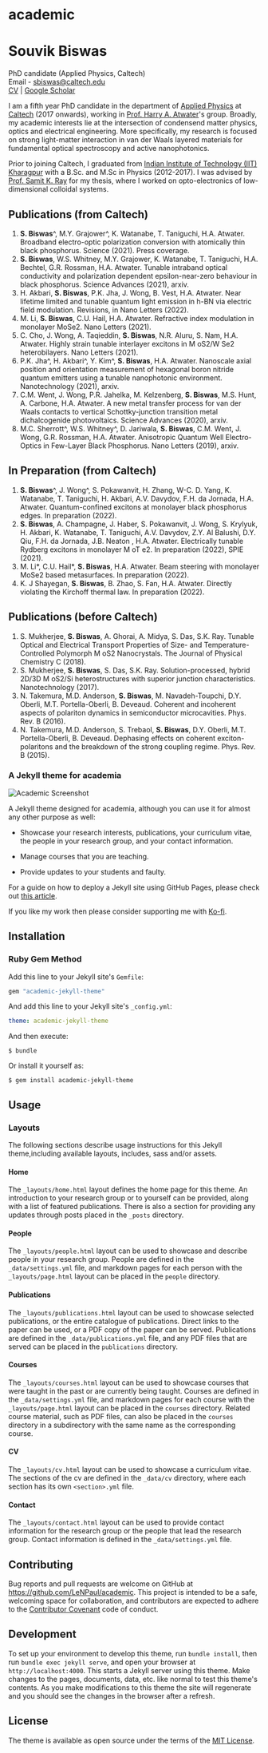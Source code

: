 # academic

# Souvik Biswas
PhD candidate (Applied Physics, Caltech) <br>
Email - sbiswas@caltech.edu <br>
[CV](www.google.com) | [Google Scholar](https://scholar.google.com/citations?user=2dpoZT8AAAAJ&hl=en)

I am a fifth year PhD candidate in the department of [Applied Physics](https://aph.caltech.edu) at [Caltech](https://www.caltech.edu) (2017 onwards), working in [Prof. Harry A. Atwater](https://daedalus.caltech.edu)'s group. Broadly, my academic interests lie at the intersection of condensend matter physics, optics and electrical engineering. More specifically, my research is focused on strong light-matter interaction in van der Waals layered materials for fundamental optical spectroscopy and active nanophotonics.  

Prior to joining Caltech, I graduated from [Indian Institute of Technology (IIT) Kharagpur](http://iitkgp.ac.in) with a B.Sc. and M.Sc in Physics (2012-2017). I was advised by [Prof. Samit K. Ray](https://microsckgp.wixsite.com/skray-research-group) for my thesis, where I worked on opto-electronics of low-dimensional colloidal systems. 

## Publications (from Caltech)
1. **S. Biswas**^, M.Y. Grajower^, K. Watanabe, T. Taniguchi, H.A. Atwater. Broadband electro-optic polarization conversion with atomically thin black phosphorus. Science (2021). Press coverage. 
2. **S. Biswas**, W.S. Whitney, M.Y. Grajower, K. Watanabe, T. Taniguchi, H.A. Bechtel, G.R. Rossman, H.A. Atwater. Tunable intraband optical conductivity and polarization dependent epsilon-near-zero behaviour in black phosphorus. Science Advances (2021), arxiv.
3. H. Akbari, **S. Biswas**, P.K. Jha, J. Wong, B. Vest, H.A. Atwater. Near lifetime limited and tunable quantum light emission in h-BN via electric field modulation. Revisions, in Nano Letters (2022).
4. M. Li, **S. Biswas**, C.U. Hail, H.A. Atwater. Refractive index modulation in monolayer MoSe2. Nano Letters (2021).
5. C. Cho, J. Wong, A. Taqieddin, **S. Biswas**, N.R. Aluru, S. Nam, H.A. Atwater. Highly strain tunable interlayer excitons in M oS2/W Se2 heterobilayers. Nano Letters (2021).
6. P.K. Jha^, H. Akbari^, Y. Kim^, **S. Biswas**, H.A. Atwater. Nanoscale axial position and orientation measurement of hexagonal boron nitride quantum emitters using a tunable nanophotonic environment. Nanotechnology (2021), arxiv.
7. C.M. Went, J. Wong, P.R. Jahelka, M. Kelzenberg, **S. Biswas**, M.S. Hunt, A. Carbone, H.A. Atwater. A new metal transfer process for van der Waals contacts to vertical Schottky-junction transition metal dichalcogenide photovoltaics. Science Advances (2020), arxiv.
8. M.C. Sherrott^, W.S. Whitney^, D. Jariwala, **S. Biswas**, C.M. Went, J. Wong, G.R. Rossman, H.A. Atwater. Anisotropic Quantum Well Electro-Optics in Few-Layer Black Phosphorus. Nano Letters (2019), arxiv.

## In Preparation (from Caltech)
1. **S. Biswas**^, J. Wong^, S. Pokawanvit, H. Zhang, W-C. D. Yang, K. Watanabe, T. Taniguchi, H. Akbari, A.V. Davydov, F.H. da Jornada, H.A. Atwater. Quantum-confined excitons at monolayer black phosphorus edges. In preparation (2022).
2. **S. Biswas**, A. Champagne, J. Haber, S. Pokawanvit, J. Wong, S. Krylyuk, H. Akbari, K. Watanabe, T. Taniguchi, A.V. Davydov, Z.Y. Al Balushi, D.Y. Qiu, F.H. da Jornada, J.B. Neaton , H.A. Atwater. Electrically tunable Rydberg excitons in monolayer M oT e2. In preparation (2022), SPIE (2021).
3. M. Li*, C.U. Hail*, **S. Biswas**, H.A. Atwater. Beam steering with monolayer MoSe2 based metasurfaces. In preparation (2022).
4. K. J Shayegan, **S. Biswas**, B. Zhao, S. Fan, H.A. Atwater. Directly violating the Kirchoff thermal law. In preparation (2022).

## Publications (before Caltech)
1. S. Mukherjee, **S. Biswas**, A. Ghorai, A. Midya, S. Das, S.K. Ray. Tunable Optical and Electrical Transport Properties of Size- and Temperature-Controlled Polymorph M oS2 Nanocrystals. The Journal of Physical Chemistry C (2018).
2. S. Mukherjee, **S. Biswas**, S. Das, S.K. Ray. Solution-processed, hybrid 2D/3D M oS2/Si heterostructures with superior junction characteristics. Nanotechnology (2017).
3. N. Takemura, M.D. Anderson, **S. Biswas**, M. Navadeh-Toupchi, D.Y. Oberli, M.T. Portella-Oberli, B. Deveaud. Coherent and incoherent aspects of polariton dynamics in semiconductor microcavities. Phys. Rev. B (2016).
4. N. Takemura, M.D. Anderson, S. Trebaol, **S. Biswas**, D.Y. Oberli, M.T. Portella-Oberli, B. Deveaud. Dephasing effects on coherent exciton-polaritons and the breakdown of the strong coupling regime. Phys. Rev. B (2015).

### A Jekyll theme for academia

![Academic Screenshot](https://raw.githubusercontent.com/LeNPaul/academic/gh-pages/screenshot.png)

A Jekyll theme designed for academia, although you can use it for almost any other purpose as well:

* Showcase your research interests, publications, your curriculum vitae, the people in your research group, and your contact information.

* Manage courses that you are teaching.

* Provide updates to your students and faulty.

For a guide on how to deploy a Jekyll site using GitHub Pages, please check out [this article](https://paulle.ca/jekyll-tutorials/deploy-jekyll-site-github-pages).

If you like my work then please consider supporting me with [Ko-fi](https://ko-fi.com/paulle).

## Installation

### Ruby Gem Method

Add this line to your Jekyll site's `Gemfile`:

```ruby
gem "academic-jekyll-theme"
```

And add this line to your Jekyll site's `_config.yml`:

```yaml
theme: academic-jekyll-theme
```

And then execute:

    $ bundle

Or install it yourself as:

    $ gem install academic-jekyll-theme

## Usage

### Layouts

The following sections describe usage instructions for this Jekyll theme,including available layouts, includes, sass and/or assets.

#### Home

The `_layouts/home.html` layout defines the home page for this theme. An introduction to your research group or to yourself can be provided, along with a list of featured publications. There is also a section for providing any updates through posts placed in the `_posts` directory.

#### People

The `_layouts/people.html` layout can be used to showcase and describe people in your research group. People are defined in the `_data/settings.yml` file, and markdown pages for each person with the `_layouts/page.html` layout can be placed in the `people` directory.

#### Publications

The `_layouts/publications.html` layout can be used to showcase selected publications, or the entire catalogue of publications. Direct links to the paper can be used, or a PDF copy of the paper can be served. Publications are defined in the `_data/publications.yml` file, and any PDF files that are served can be placed in the `publications` directory.

#### Courses

The `_layouts/courses.html` layout can be used to showcase courses that were taught in the past or are currently being taught. Courses are defined in the `_data/settings.yml` file, and markdown pages for each course with the `_layouts/page.html` layout can be placed in the `courses` directory. Related course material, such as PDF files, can also be placed in the `courses` directory in a subdirectory with the same name as the corresponding course.

#### CV

The `_layouts/cv.html` layout can be used to showcase a curriculum vitae. The sections of the cv are defined in the `_data/cv` directory, where each section has its own `<section>.yml` file.

#### Contact

The `_layouts/contact.html` layout can be used to provide contact information for the research group or the people that lead the research group. Contact information is defined in the `_data/settings.yml` file.

## Contributing

Bug reports and pull requests are welcome on GitHub at https://github.com/LeNPaul/academic. This project is intended to be a safe, welcoming space for collaboration, and contributors are expected to adhere to the [Contributor Covenant](http://contributor-covenant.org) code of conduct.

## Development

To set up your environment to develop this theme, run `bundle install`, then run `bundle exec jekyll serve`, and open your browser at `http://localhost:4000`. This starts a Jekyll server using this theme. Make changes to the pages, documents, data, etc. like normal to test this theme's contents. As you make modifications to this theme the site will regenerate and you should see the changes in the browser after a refresh.

## License

The theme is available as open source under the terms of the [MIT License](https://opensource.org/licenses/MIT).
